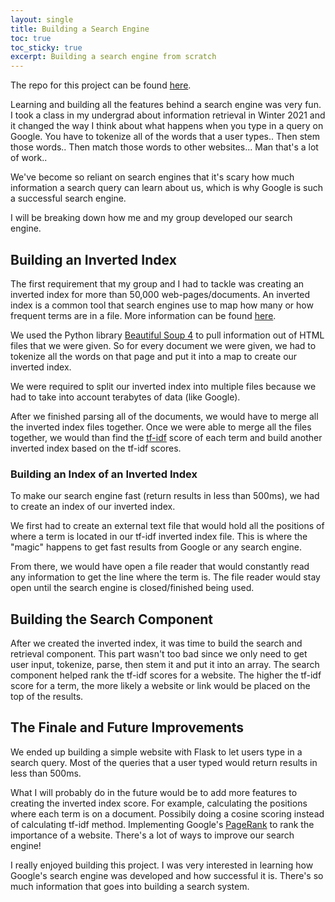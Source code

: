 ```yaml
---
layout: single
title: Building a Search Engine
toc: true
toc_sticky: true
excerpt: Building a search engine from scratch
---
```


The repo for this project can be found [here](https://github.com/lilwon/ICS-Search-Engine).

Learning and building all the features behind a search engine was very fun. 
I took a class in my undergrad about information retrieval 
in Winter 2021 and it changed the way I think about what happens when you type in 
a query on Google. You have to tokenize all of the words that a user types.. 
Then stem those words.. Then match those words to other websites... Man that's 
a lot of work..

We've become so reliant on search engines that it's scary how much information a 
search query can learn about us, which is why Google is such a successful 
search engine. 

I will be breaking down how me and my group developed our search engine. 

## Building an Inverted Index

The first requirement that my group and I had to tackle was creating an inverted 
index for more than 50,000 web-pages/documents. An inverted index is a common 
tool that search engines use to map how many or how frequent terms are in a file. 
More 
information can be found [here](https://en.wikipedia.org/wiki/Inverted_index). 
 
We used the Python library 
[Beautiful Soup 4](https://beautiful-soup-4.readthedocs.io/en/latest/) to pull
information out of HTML files that we were given. So for every document we were 
given, we had to tokenize all the words on that page and put it into a map 
to create our inverted index. 

We were required to split our inverted index into multiple files because 
we had to take into account terabytes of data (like Google). 

After we finished parsing all of the documents, we would have to merge all the
inverted index files together. Once we were able to merge all the files together,
we would than find the [tf-idf](https://en.wikipedia.org/wiki/Tf%E2%80%93idf)
score of each term and build another inverted index based on the tf-idf scores. 

### Building an Index of an Inverted Index 

To make our search engine fast (return results in less than 500ms), we had to
create an index of our inverted index.

We first had to create an external text file that would
hold all the positions of where a term is located in our tf-idf inverted index 
file. This is where the "magic" happens to get fast results from Google or any 
search engine.

From there, we would have open a file reader that would constantly read 
any information to get the line where the term is. The file reader would stay
open until the search engine is closed/finished being used. 

## Building the Search Component

After we created the inverted index, it was time to build the search and retrieval
component. This part wasn't too bad since we only need to get user input, 
tokenize, parse, then stem it and put it into an array. The search component
helped rank the tf-idf scores for a website. The higher the tf-idf score for a
term, the more likely a website or link would be placed on the top of the results.


## The Finale and Future Improvements

We ended up building a simple website with Flask to let users type in a search
query. Most of the queries that a user typed would return results in less than
500ms.

What I will probably do in the future would be to add more features to
creating the inverted index score. For example, calculating the positions where
each term is on a document. Possibily doing a cosine scoring instead of
calculating tf-idf method. 
Implementing Google's [PageRank](https://en.wikipedia.org/wiki/PageRank) to
rank the importance of a website. There's a lot of ways to improve our
search engine! 

I really enjoyed building this project. I was very interested in learning how
Google's search engine was developed and how successful it is. There's so
much information that goes into building a search system. 




